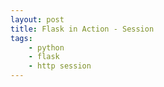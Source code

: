 ```yaml
---
layout: post
title: Flask in Action - Session
tags: 
    - python
    - flask
    - http session
---
```

